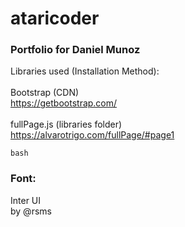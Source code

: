 # ataricoder
### Portfolio for Daniel Munoz
Libraries used (Installation Method):<br>
<br>
Bootstrap (CDN)<br>
https://getbootstrap.com/<br>
<br>
fullPage.js (libraries folder)<br>
https://alvarotrigo.com/fullPage/#page1<br>
```
bash
```
### Font:
Inter UI<br>
by @rsms




